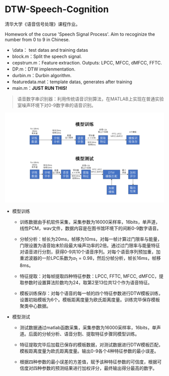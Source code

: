 # DTW-Speech-Cognition

清华大学《语音信号处理》课程作业。

Homework of the course 'Speech Signal Process'. Aim to recoginize the number from 0 to 9 in Chinese.

* \data： test datas and training datas
* block.m：Split the speech signal.
* cepstrum.m：Feature extraction. Outputs: LPCC, MFCC, dMFCC, FFTC.
* DP.m：DTW implenmentation.
* durbin.m：Durbin algorithm.
* featuredata.mat：template datas, generates after training
* main.m：**JUST RUN THIS!**

>  语音数字串识别器：利用传统语音识别算法，在MATLAB上实现在普通实验室噪声环境下对0-9数字串的语音识别。

![流程图](assets/流程图-16862394441171.png)

* 模型训练

  * 训练数据由手机软件采集，采集参数为16000采样率，16bits，单声道，线性PCM，wav文件，数据内容是在图书馆环境下的间断0-9数字语音。

  * 分帧分析：帧长为20ms，帧移为10ms，对每一帧计算过门限率与能量，门限设置为语音始末阶段最大噪声功率的2倍。通过过门限率与能量特征对语音进行分割，获得0-9共10个语音序列。对每个语音序列预加重，加重滤波器的一阶LPC系数为$\alpha_1=0.98$，然后分帧分析，帧长16ms，帧移8ms。

  * 特征提取：对每帧提取四种特征参数：LPCC, FFTC, MFCC, dMFCC，提取参数时设置算法阶数均为24，取第2至13位共12个作为语音特征。

  * 模板训练保存：对每个语音的每一帧的四个特征参数进行DTW模板训练，设置初始模板为6个。模板距离度量为欧氏距离度量。训练完毕保存模板聚类中心数据。

* 模型测试

  * 测试数据通过matlab函数采集，采集参数为16000采样率，16bits，单声道。后面的分帧分析、语音分割、提取特征步骤同模型训练。

  * 特征提取完毕后加载已保存的模板数据，对测试数据进行DTW模板匹配，模板距离度量为欧氏距离度量。输出0-9各个4种特征参数的最小误差。

  * 根据四种参数的最小误差的方差值，赋予该种特征参数的可信度，根据可信度对四种参数的预测结果进行加权评分，最终输出得分最高的数字。
